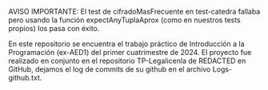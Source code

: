 AVISO IMPORTANTE: El test de cifradoMasFrecuente en test-catedra fallaba pero usando la función expectAnyTuplaAprox (como en nuestros tests propios) los pasa con éxito.

En este repositorio se encuentra el trabajo práctico de Introducción a la Programación (ex-AED1) del primer cuatrimestre de 2024. El proyecto fue realizado en conjunto en el repositorio TP-Legalicenla de REDACTED en GitHub, dejamos el log de commits de su github en el archivo Logs-github.txt.  
